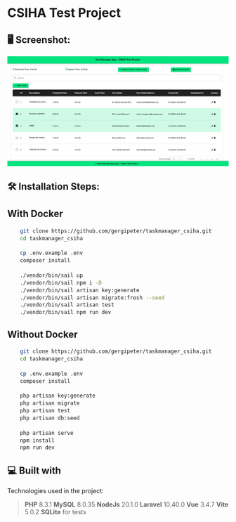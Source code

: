 # CSIHA Test Project

<h2>🖥 Screenshot:</h2>

![screenshot](https://github.com/gergipeter/taskmanager_csiha/blob/main/snapshot.JPG)

<h2>🛠️ Installation Steps:</h2>

## With Docker
```bash
    git clone https://github.com/gergipeter/taskmanager_csiha.git
    cd taskmanager_csiha

    cp .env.example .env
    composer install
    
    ./vendor/bin/sail up
    ./vendor/bin/sail npm i -D
    ./vendor/bin/sail artisan key:generate
    ./vendor/bin/sail artisan migrate:fresh --seed
    ./vendor/bin/sail artisan test
    ./vendor/bin/sail npm run dev
```
## Without Docker
```bash
    git clone https://github.com/gergipeter/taskmanager_csiha.git
    cd taskmanager_csiha

    cp .env.example .env
    composer install
       
    php artisan key:generate
    php artisan migrate
    php artisan test
    php artisan db:seed

    php artisan serve
    npm install
    npm run dev
```


<h2>💻 Built with</h2>

Technologies used in the project:

> **PHP** 8.3.1
> **MySQL** 8.0.35
> **NodeJs** 20.1.0
> **Laravel** 10.40.0
> **Vue** 3.4.7
> **Vite** 5.0.2
> **SQLite** for tests
